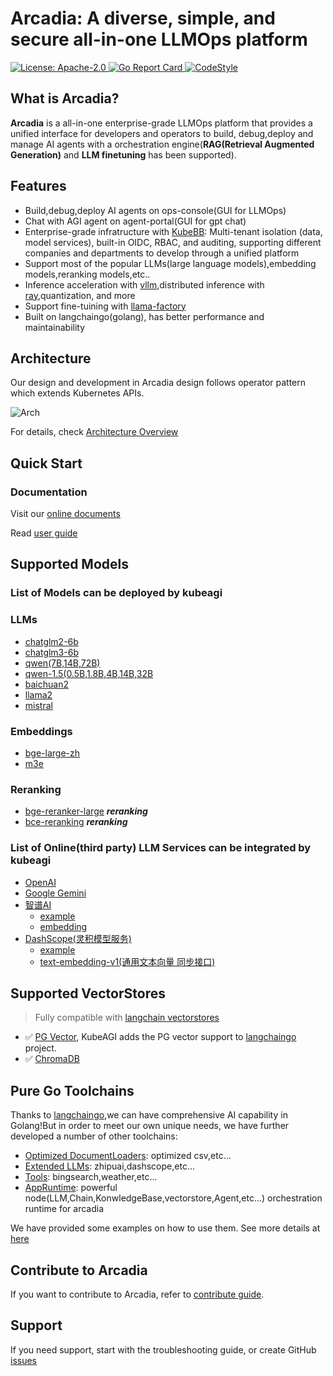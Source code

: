 # Arcadia: A diverse, simple, and secure all-in-one LLMOps platform

<div align="left">
  <p>
    <a href="https://opensource.org/licenses/apache-2-0">
      <img alt="License: Apache-2.0" src="https://img.shields.io/github/license/kubeagi/arcadia" />
    </a>
    <a href="https://goreportcard.com/report/github.com/kubeagi/arcadia">
      <img alt="Go Report Card" src="https://goreportcard.com/badge/kubeagi/arcadia?style=flat-square" />
    </a>
    <a href="https://github.com/psf/black">
      <img alt="CodeStyle" src="https://img.shields.io/badge/code%20style-black-000000.svg" />
    </a>
  </p>
</div>

## What is Arcadia?

**Arcadia** is a all-in-one enterprise-grade LLMOps platform that provides a unified interface for developers and operators to build, debug,deploy and manage AI agents with a orchestration engine(**RAG(Retrieval Augmented Generation)** and **LLM finetuning** has been supported).

## Features

* Build,debug,deploy AI agents on ops-console(GUI for LLMOps)
* Chat with AGI agent on agent-portal(GUI for gpt chat)
* Enterprise-grade infratructure with [KubeBB](https://github.com/kubebb): Multi-tenant isolation (data, model services), built-in OIDC, RBAC, and auditing, supporting different companies and departments to develop through a unified platform
* Support most of the popular LLMs(large language models),embedding models,reranking models,etc..
* Inference acceleration with [vllm](https://github.com/vllm-project/vllm),distributed inference with [ray](https://github.com/ray-project/ray),quantization, and more
* Support fine-tuining with [llama-factory](https://github.com/hiyouga/LLaMA-Factory)
* Built on langchaingo(golang), has better performance and maintainability

## Architecture

Our design and development in Arcadia design follows operator pattern which extends Kubernetes APIs.

![Arch](./docs/images/kubeagi.drawio.png)

For details, check [Architecture Overview](http://kubeagi.k8s.com.cn/docs/Concepts/architecture-overview)

## Quick Start

### Documentation

Visit our [online documents](http://kubeagi.k8s.com.cn/docs/intro)

Read [user guide](http://kubeagi.k8s.com.cn/docs/UserGuide/intro)

## Supported Models

### List of Models can be deployed by kubeagi

### LLMs

* [chatglm2-6b](https://huggingface.co/THUDM/chatglm2-6b)
* [chatglm3-6b](https://huggingface.co/THUDM/chatglm3-6b>)
* [qwen(7B,14B,72B)](https://huggingface.co/Qwen)
* [qwen-1.5(0.5B,1.8B,4B,14B,32B](https://huggingface.co/collections/Qwen/qwen15-65c0a2f577b1ecb76d786524)
* [baichuan2](https://huggingface.co/baichuan-inc)
* [llama2](https://huggingface.co/meta-llama)
* [mistral](https://huggingface.co/mistralai)

### Embeddings

* [bge-large-zh](https://huggingface.co/BAAI/bge-large-zh-v1.5)
* [m3e](https://huggingface.co/moka-ai/m3e-base)

### Reranking

* [bge-reranker-large](https://huggingface.co/BAAI/bge-reranker-large) ***reranking***
* [bce-reranking](<https://github.com/netease-youdao/BCEmbedding>) ***reranking***

### List of Online(third party) LLM Services can be integrated by kubeagi

* [OpenAI](https://openai.com/)
* [Google Gemini](https://gemini.google.com/)
* [智谱AI](https://github.com/kubeagi/arcadia/tree/main/pkg/llms/zhipuai)
  * [example](https://github.com/kubeagi/arcadia/blob/main/examples/zhipuai/main.go)
  * [embedding](https://github.com/kubeagi/arcadia/tree/main/pkg/embeddings/zhipuai)
* [DashScope(灵积模型服务)](https://github.com/kubeagi/arcadia/tree/main/pkg/llms/dashscope)
  * [example](https://github.com/kubeagi/arcadia/blob/main/examples/dashscope/main.go)
  * [text-embedding-v1(通用文本向量 同步接口)](https://help.aliyun.com/zh/dashscope/developer-reference/text-embedding-api-details)

## Supported VectorStores

> Fully compatible with [langchain vectorstores](https://github.com/tmc/langchaingo/tree/main/vectorstores)

* ✅ [PG Vector](https://github.com/tmc/langchaingo/tree/main/vectorstores/pgvector), KubeAGI adds the PG vector support to [langchaingo](https://github.com/tmc/langchaingo) project.
* ✅ [ChromaDB](https://docs.trychroma.com/)

## Pure Go Toolchains

Thanks to [langchaingo](https://github.com/tmc/langchaingo),we can have comprehensive AI capability in Golang!But in order to meet our own unique needs, we have further developed a number of other toolchains:

* [Optimized DocumentLoaders](https://github.com/kubeagi/arcadia/tree/main/pkg/documentloaders): optimized csv,etc...
* [Extended LLMs](https://github.com/kubeagi/arcadia/tree/main/pkg/llms): zhipuai,dashscope,etc...
* [Tools](https://github.com/kubeagi/arcadia/tree/main/pkg/tools): bingsearch,weather,etc...
* [AppRuntime](https://github.com/kubeagi/arcadia/tree/main/pkg/appruntime): powerful node(LLM,Chain,KonwledgeBase,vectorstore,Agent,etc...) orchestration runtime for arcadia

We have provided some examples on how to use them. See more details at [here](https://github.com/kubeagi/arcadia/tree/main/examples)

## Contribute to Arcadia

If you want to contribute to Arcadia, refer to [contribute guide](http://kubeagi.k8s.com.cn/docs/Contribute/prepare-and-start).

## Support

If you need support, start with the troubleshooting guide, or create GitHub [issues](https://github.com/kubeagi/arcadia/issues/new)
